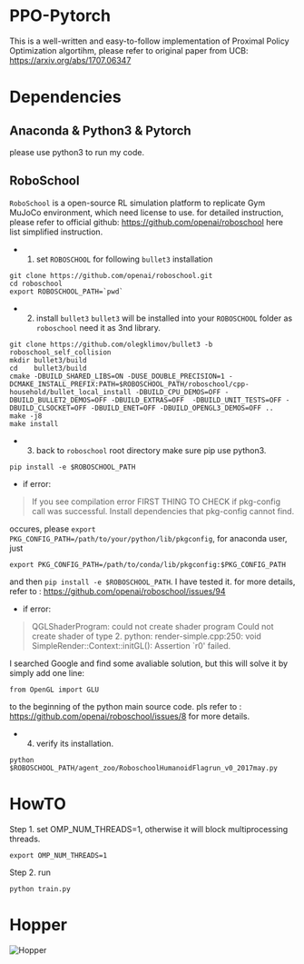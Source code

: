 # PPO-Pytorch
This is a well-written and easy-to-follow implementation of Proximal Policy Optimization algortihm, please refer to original paper
from UCB: https://arxiv.org/abs/1707.06347



# Dependencies

## Anaconda & Python3 & Pytorch
please use python3 to run my code.

## RoboSchool
`RoboSchool` is a open-source RL simulation platform to replicate Gym MuJoCo environment, which need license to use.
for detailed instruction, please refer to official github: https://github.com/openai/roboschool
here list simplified instruction.
- 1. set `ROBOSCHOOL` for following `bullet3` installation
```
git clone https://github.com/openai/roboschool.git
cd roboschool
export ROBOSCHOOL_PATH=`pwd`
```

- 2. install `bullet3`
`bullet3` will be installed into your `ROBOSCHOOL` folder as `roboschool` need it as 3nd library.
```
git clone https://github.com/olegklimov/bullet3 -b roboschool_self_collision
mkdir bullet3/build
cd    bullet3/build
cmake -DBUILD_SHARED_LIBS=ON -DUSE_DOUBLE_PRECISION=1 -DCMAKE_INSTALL_PREFIX:PATH=$ROBOSCHOOL_PATH/roboschool/cpp-household/bullet_local_install -DBUILD_CPU_DEMOS=OFF -DBUILD_BULLET2_DEMOS=OFF -DBUILD_EXTRAS=OFF  -DBUILD_UNIT_TESTS=OFF -DBUILD_CLSOCKET=OFF -DBUILD_ENET=OFF -DBUILD_OPENGL3_DEMOS=OFF ..
make -j8
make install
```

- 3. back to `roboschool` root directory
make sure pip use python3.
```
pip install -e $ROBOSCHOOL_PATH
```
- if error:
>If you see compilation error FIRST THING TO CHECK if pkg-config call was successful.
    Install dependencies that pkg-config cannot find.

occures, please `export PKG_CONFIG_PATH=/path/to/your/python/lib/pkgconfig`, for anaconda user, just 
```
export PKG_CONFIG_PATH=/path/to/conda/lib/pkgconfig:$PKG_CONFIG_PATH

```
and then `pip install -e $ROBOSCHOOL_PATH`. I have tested it. for more details, refer to : https://github.com/openai/roboschool/issues/94

- if error:
> QGLShaderProgram: could not create shader program
Could not create shader of type 2.
python: render-simple.cpp:250: void SimpleRender::Context::initGL(): Assertion `r0' failed.

I searched Google and find some avaliable solution, but this will solve it by simply add one line:
```
from OpenGL import GLU
```
to the beginning of the python main source code.
pls refer to : https://github.com/openai/roboschool/issues/8 for more details.

- 4. verify its installation.

```
python $ROBOSCHOOL_PATH/agent_zoo/RoboschoolHumanoidFlagrun_v0_2017may.py

```




# HowTO

Step 1. set OMP_NUM_THREADS=1, otherwise it will block multiprocessing threads.
```
export OMP_NUM_THREADS=1
```

Step 2. run
```
python train.py
```



# Hopper
![Hopper](res/Hopper.gif)
